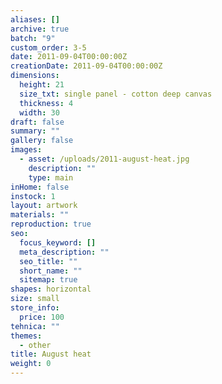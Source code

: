 ```yaml
---
aliases: []
archive: true
batch: "9"
custom_order: 3-5
date: 2011-09-04T00:00:00Z
creationDate: 2011-09-04T00:00:00Z
dimensions:
  height: 21
  size_txt: single panel - cotton deep canvas
  thickness: 4
  width: 30
draft: false
summary: ""
gallery: false
images:
  - asset: /uploads/2011-august-heat.jpg
    description: ""
    type: main
inHome: false
instock: 1
layout: artwork
materials: ""
reproduction: true
seo:
  focus_keyword: []
  meta_description: ""
  seo_title: ""
  short_name: ""
  sitemap: true
shapes: horizontal
size: small
store_info:
  price: 100
tehnica: ""
themes:
  - other
title: August heat
weight: 0
---
```

